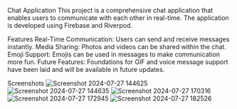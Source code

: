 Chat Application
This project is a comprehensive chat application that enables users to communicate with each other in real-time. The application is developed using Firebase and Riverpod.

Features
Real-Time Communication: Users can send and receive messages instantly.
Media Sharing: Photos and videos can be shared within the chat.
Emoji Support: Emojis can be used in messages to make communication more fun.
Future Features: Foundations for GIF and voice message support have been laid and will be available in future updates.

Screenshots
![Screenshot 2024-07-27 144625](https://github.com/user-attachments/assets/b78cbe74-3949-4319-969f-ccc830bf5f60)
![Screenshot 2024-07-27 144635](https://github.com/user-attachments/assets/4633817f-7784-4ddc-ba9d-d6f52bcac7ec)
![Screenshot 2024-07-27 170316](https://github.com/user-attachments/assets/c93ef17f-0554-49d5-a2c7-783921c50c64)
![Screenshot 2024-07-27 172945](https://github.com/user-attachments/assets/b0fcdb41-5cd6-41b9-a70b-ee370c58cc8c)
![Screenshot 2024-07-27 182526](https://github.com/user-attachments/assets/9fcc3e64-ba9c-4d7e-950e-242ca76e7150)

